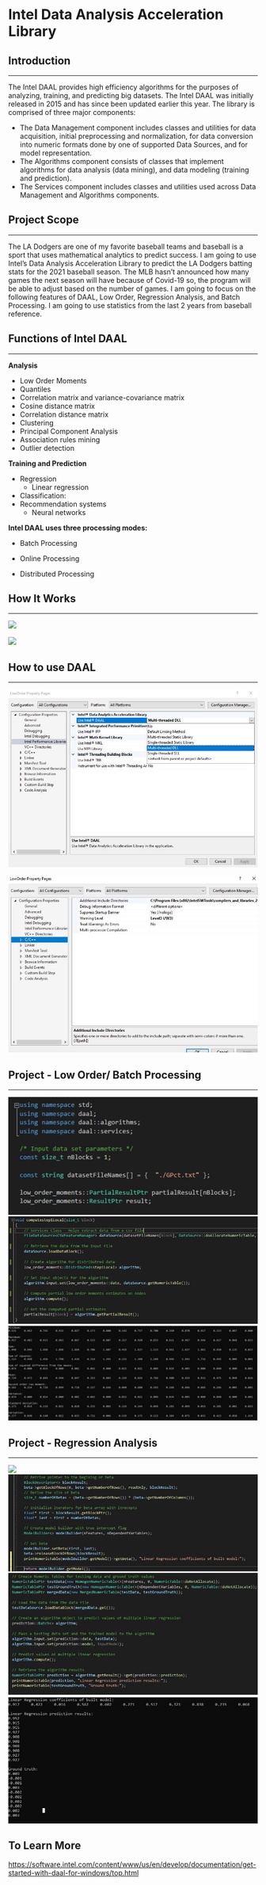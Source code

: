 # Intel Data Analysis Acceleration Library

## Introduction
***

The Intel DAAL provides  high efficiency algorithms for the purposes of analyzing, training, and predicting big datasets. The Intel DAAL was initially released in 2015 and has since been updated earlier this year. The library is comprised of three major components:
  * The Data Management component includes classes and utilities for data acquisition, initial preprocessing and normalization, for 
    data conversion into numeric formats done by one of supported Data Sources, and for model representation.
  * The Algorithms component consists of classes that implement algorithms for data analysis (data mining), and data modeling 
    (training and prediction).
  * The Services component includes classes and utilities used across Data Management and Algorithms components.

## Project Scope
***

The LA Dodgers are one of my favorite baseball teams and baseball is a sport that uses mathematical analytics to predict success. I am going to use Intel’s Data Analysis Acceleration Library to predict the LA Dodgers batting stats for the 2021 baseball season. The MLB hasn’t announced how many games the next season will have because of Covid-19 so, the program will be able to adjust based on the number of games. I am going to focus on the following features of DAAL, Low Order, Regression Analysis, and Batch Processing. I am going to use statistics from the last 2 years from baseball reference. 

## Functions of Intel DAAL
***

**Analysis**
 - Low Order Moments
 - Quantiles
 - Correlation matrix and variance-covariance matrix
 - Cosine distance matrix
 - Correlation distance matrix
 - Clustering 
 - Principal Component Analysis
 - Association rules mining
 - Outlier detection

**Training and Prediction**
- Regression
   - Linear regression
- Classification: 
- Recommendation systems
   - Neural networks

**Intel DAAL uses three processing modes:**

- Batch Processing

- Online Processing

- Distributed Processing

## How It Works
***
![](daal1.png)

![](daal2.png)

## How to use DAAL
***
![](Images/Set-up1.JPG)

![](Images/set-up2.JPG)


## Project - Low Order/ Batch Processing
***
![](Images/code_snippet1.JPG)
![](Images/code_snippet2.JPG)
![](Images/output.JPG)


## Project - Regression Analysis
***
![](Images/code_snippet3.JPG)
![](Images/code_snippet4.JPG)
![](Images/code_snippet5.JPG)
![](Images/regressionOutput.JPG)

## To Learn More
https://software.intel.com/content/www/us/en/develop/documentation/get-started-with-daal-for-windows/top.html
